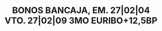 ---
layout: asset
title: BONOS BANCAJA, EM. 27|02|04 VTO. 27|02|09 3MO EURIBO+12,5BP
isin: ES0314977200
---